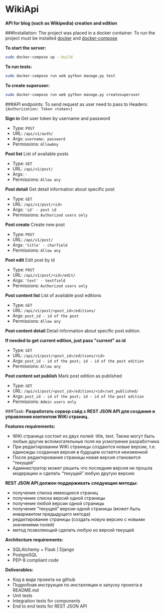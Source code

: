 # WikiApi
**API for blog (such as Wikipedia) creation and edition**

###Installation:
The project was placed in a docker container.
To run the project must be installed [docker](https://docs.docker.com/install/linux/docker-ce/ubuntu/) and [docker-compose](https://www.digitalocean.com/community/tutorials/how-to-install-docker-compose-on-ubuntu-16-04)



**To start the server:**
```bash
sudo docker-compose up --build
```

**To run tests:**
```bash
sudo docker-compose run web python manage.py test
```


**To create superuser:**
```bash
sudo docker-compose run web python manage.py createsuperuser
```

###API endpoints:
To send request as user need to pass to Headers:
`{Authorization: Token <token>}`

**Sign in**
Get user token by username and password
* Type: `POST`
* URL: `/api/v1/auth/`
* Args: `username; password`
* Permissions: `AllowAny`

**Post list**
List of available posts
* Type: `GET`
* URL: `/api/v1/post/`
* Args: `-`
* Permissions: `Allow any`

**Post detail**
Get detail information about specific post
* Type: `GET`
* URL: `/api/v1/post/<id>`
* Args: `'id' - post id`
* Permissions: `Authorized users only`

**Post create**
Create new post
* Type: `POST`
* URL: `/api/v1/post/`
* Args: `'title' - charfield`
* Permissions: `Allow any`

**Post edit**
Edit post by id
* Type: `POST`
* URL: `/api/v1/post/<id>/edit/`
* Args: `'text' - textfield`
* Permissions: `Authorized users only`

**Post content list**
List of available post editions
* Type: `GET`
* URL: `/api/v1/post/<post_id>/editions/`
* Args: `post_id - id of the post`
* Permissions: `Allow any`

**Post content detail**
Detail information about specific post edition.

**If needed to get current edition, just pass "current" as id**
* Type: `GET`
* URL: `/api/v1/post/<post_id>/editions/<id>`
* Args: `post_id - id of the post; id - id of the post edition`
* Permissions: `Allow any`

**Post content set publish**
Mark post edition as published
* Type: `GET`
* URL: `/api/v1/post/<post_id>/editions/<id>/set_published/`
* Args: `post_id - id of the post; id - id of the post edition`
* Permissions: `Admin users only`

###Task:
   **Разработать сервер сайд с REST JSON API для создания и  управления контентом WiKi страниц.**

**Features requirements:**
* WiKi страница состоит из двух полей: title, text. Также могут быть любые другие вспомогательные поля на усмотрение разработчика
* При редактировании WiKi страницы создаются новые версии, т.е. единожды созданная версия в будущем остается неизменной
* После редактирования страницы новая версия становится “текущей”
* Администратор может решить что последняя версия не прошла модерацию и сделать “текущей” любую другую версию


**REST JSON API должен поддерживать следующие методы:**
* получение списка имеющихся страниц
* получение списка версий одной страницы
* получение любой версии одной страницы
* получение “текущей” версии одной страницы (может быть инвариантом предыдущего метода)
* редактирование страницы (создать новую версию с новыми значениями полей)
* метод позволяющий сделать любую из версий текущей

**Architecture requirements:**
* SQLAlchemy + Flask | Django
* PostgreSQL
* PEP-8 compliant code

**Deliverables:**
* Код в виде проекта на github
* Подробная инструкция по инсталляции и запуску проекта в  README.md
* Unit tests
* Integration tests for components
* End to end tests for REST JSON API

